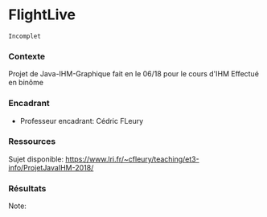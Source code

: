 # FlightLive

```
Incomplet
```

### Contexte
Projet de Java-IHM-Graphique fait en le 06/18 pour le cours d'IHM
Effectué en binôme

### Encadrant
* Professeur encadrant: Cédric FLeury

### Ressources
Sujet disponible: https://www.lri.fr/~cfleury/teaching/et3-info/ProjetJavaIHM-2018/

### Résultats
Note:
